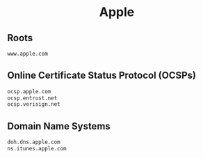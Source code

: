 


<h1 align="center">Apple</h1>  


## Roots


```html
www.apple.com
```  


## Online Certificate Status Protocol (OCSPs)


```html
ocsp.apple.com
ocsp.entrust.net
ocsp.verisign.net
```  


## Domain Name Systems


```html
doh.dns.apple.com
ns.itunes.apple.com
```  

<br>
